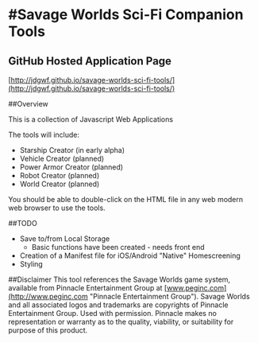 #Savage Worlds Sci-Fi Companion Tools
==========================


## GitHub Hosted Application Page

[http://jdgwf.github.io/savage-worlds-sci-fi-tools/](http://jdgwf.github.io/savage-worlds-sci-fi-tools/)

##Overview

This is a collection of Javascript Web Applications

The tools will include:

* Starship Creator (in early alpha)
* Vehicle Creator (planned)
* Power Armor Creator (planned)
* Robot Creator (planned)
* World Creator (planned)

You should be able to double-click on the HTML file in any web modern web browser to use the tools.

##TODO

* Save to/from Local Storage
	* 	Basic functions have been created - needs front end
* Creation of a Manifest file for iOS/Android "Native" Homescreening
* Styling

##Disclaimer
This tool references the Savage Worlds game system, available from Pinnacle Entertainment Group at [www.peginc.com](http://www.peginc.com "Pinnacle Entertainment Group"). Savage Worlds and all associated logos and trademarks are copyrights of Pinnacle Entertainment Group. Used with permission. Pinnacle makes no representation or warranty as to the quality, viability, or suitability for purpose of this product.

